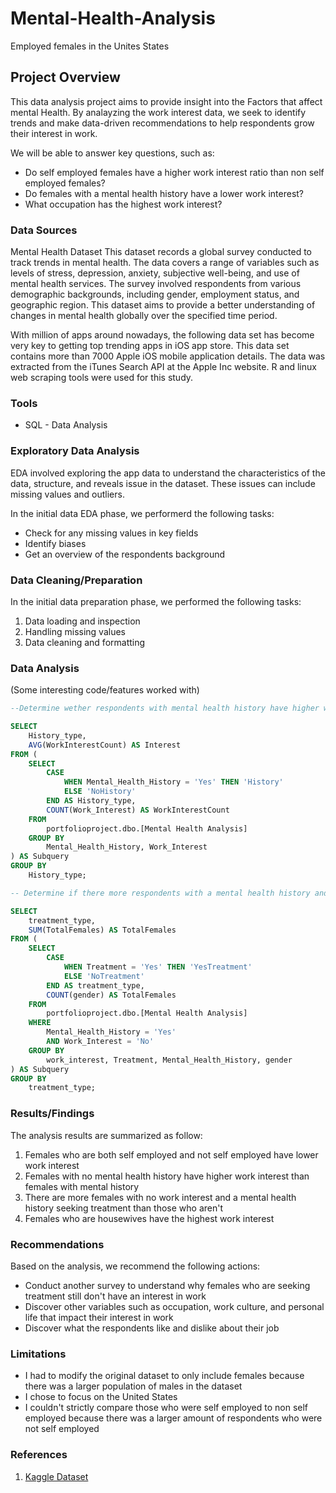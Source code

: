 # Mental-Health-Analysis
Employed females in the Unites States


## Project Overview

This data analysis project aims to provide insight into the Factors that affect mental Health. By analayzing the work interest data, we seek to identify trends and make data-driven recommendations to help respondents grow their interest in work.

We will be able to answer key questions, such as:

- Do self employed females have a higher work interest ratio than non self employed females?
- Do females with a mental health history have a lower work interest?
- What occupation has the highest work interest?

### Data Sources
Mental Health Dataset
This dataset records a global survey conducted to track trends in mental health. The data covers a range of variables such as levels of stress, depression, anxiety, subjective well-being, and use of mental health services. The survey involved respondents from various demographic backgrounds, including gender, employment status, and geographic region. This dataset aims to provide a better understanding of changes in mental health globally over the specified time period.

With million of apps around nowadays, the following data set has become very key to getting top trending apps in iOS app store. This data set contains more than 7000 Apple iOS mobile application details. The data was extracted from the iTunes Search API at the Apple Inc website. R and linux web scraping tools were used for this study.

### Tools
- SQL - Data Analysis

### Exploratory Data Analysis

EDA involved exploring the app data to understand the characteristics of the data, structure, and reveals issue in the dataset. These issues can include missing values and outliers. 

In the initial data EDA phase, we performerd the following tasks:

- Check for any missing values in key fields
- Identify biases
- Get an overview of the respondents background

### Data Cleaning/Preparation

In the initial data preparation phase, we performed the following tasks:
1. Data loading and inspection
2. Handling missing values
3. Data cleaning and formatting

### Data Analysis
  
  (Some interesting code/features worked with)

``` SQL  
--Determine wether respondents with mental health history have higher work interest than those without mental health history

SELECT
    History_type,
    AVG(WorkInterestCount) AS Interest
FROM (
    SELECT
        CASE
            WHEN Mental_Health_History = 'Yes' THEN 'History'
            ELSE 'NoHistory'  
        END AS History_type,
        COUNT(Work_Interest) AS WorkInterestCount
    FROM
        portfolioproject.dbo.[Mental Health Analysis]
    GROUP BY
        Mental_Health_History, Work_Interest
) AS Subquery
GROUP BY
    History_type;

-- Determine if there more respondents with a mental health history and no work interest seeking treatment

SELECT
    treatment_type,
    SUM(TotalFemales) AS TotalFemales
FROM (
    SELECT
        CASE
            WHEN Treatment = 'Yes' THEN 'YesTreatment'
            ELSE 'NoTreatment'
        END AS treatment_type,
        COUNT(gender) AS TotalFemales
    FROM
        portfolioproject.dbo.[Mental Health Analysis]
    WHERE
        Mental_Health_History = 'Yes'
		AND Work_Interest = 'No'
    GROUP BY
        work_interest, Treatment, Mental_Health_History, gender
) AS Subquery
GROUP BY
    treatment_type;
```

### Results/Findings

The analysis results are summarized as follow:
1. Females who are both self employed and not self employed have lower work interest
2. Females with no mental health history have higher work interest than females with mental history
3. There are more females with no work interest and a mental health history seeking treatment than those who aren't
4. Females who are housewives have the highest work interest

### Recommendations

Based on the analysis, we recommend the following actions:
- Conduct another survey to understand why females who are seeking treatment still don't have an interest in work
- Discover other variables such as occupation, work culture, and personal life that impact their interest in work
- Discover what the respondents like and dislike about their job

### Limitations

- I had to modify the original dataset to only include females because there was a larger population of males in the dataset
- I chose to focus on the United States
- I couldn't strictly compare those who were self employed to non self employed because there was a larger amount of respondents who were not self employed

### References

1.  [Kaggle Dataset]([https://www.kaggle.com/datasets/ramamet4/app-store-apple-data-set-10k-apps](https://www.kaggle.com/datasets/divaniazzahra/mental-health-dataset))
